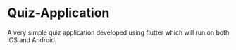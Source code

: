 # Quiz-Application
A very simple quiz application developed using flutter which will run on both iOS and Android.
